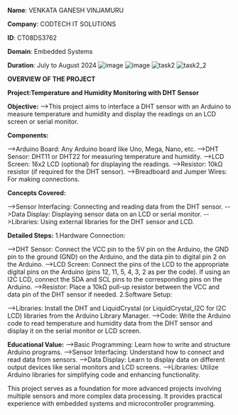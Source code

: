 **Name**: VENKATA GANESH VINJAMURU

**Company**: CODTECH IT SOLUTIONS

**ID**: CT08DS3762

**Domain**: Embedded Systems

**Duration**: July to August 2024
![image](https://github.com/VenkataGanesh4744/CODTECH-TASK2/assets/136093120/43b930e6-ade9-4ae2-a4d9-b0582b265e50)
![image](https://github.com/VenkataGanesh4744/CODTECH-TASK2/assets/136093120/d7743426-e58d-4a4b-8df3-263821165c4c)
![task2](https://github.com/VenkataGanesh4744/CODTECH-TASK2/assets/136093120/81608abc-fc83-47ea-8885-c5bc580dc766)
![task2_2](https://github.com/VenkataGanesh4744/CODTECH-TASK2/assets/136093120/27778dcf-2b3d-4895-a985-9a22b5b28395)





**OVERVIEW OF THE PROJECT**

**Project:Temperature and Humidity Monitoring with DHT Sensor**

**Objective:**
-->This project aims to interface a DHT sensor with an Arduino to measure temperature and humidity and display the readings on an LCD screen or serial monitor.

**Components:**

-->Arduino Board: Any Arduino board like Uno, Mega, Nano, etc.
-->DHT Sensor: DHT11 or DHT22 for measuring temperature and humidity.
-->LCD Screen: 16x2 LCD (optional) for displaying the readings.
-->Resistor: 10kΩ resistor (if required for the DHT sensor).
-->Breadboard and Jumper Wires: For making connections.

**Concepts Covered:**

-->Sensor Interfacing: Connecting and reading data from the DHT sensor.
-->Data Display: Displaying sensor data on an LCD or serial monitor.
-->Libraries: Using external libraries for the DHT sensor and LCD.

**Detailed Steps:**
1.Hardware Connection:

-->DHT Sensor: Connect the VCC pin to the 5V pin on the Arduino, the GND pin to the ground (GND) on the Arduino, and the data pin to digital pin 2 on the Arduino.
-->LCD Screen: Connect the pins of the LCD to the appropriate digital pins on the Arduino (pins 12, 11, 5, 4, 3, 2 as per the code). If using an I2C LCD, connect the SDA and SCL pins to the corresponding pins on the Arduino.
-->Resistor: Place a 10kΩ pull-up resistor between the VCC and data pin of the DHT sensor if needed.
2.Software Setup:

-->Libraries: Install the DHT and LiquidCrystal (or LiquidCrystal_I2C for I2C LCD) libraries from the Arduino Library Manager.
-->Code: Write the Arduino code to read temperature and humidity data from the DHT sensor and display it on the serial monitor or LCD screen.

**Educational Value:**
-->Basic Programming: Learn how to write and structure Arduino programs.
-->Sensor Interfacing: Understand how to connect and read data from sensors.
-->Data Display: Learn to display data on different output devices like serial monitors and LCD screens.
-->Libraries: Utilize Arduino libraries for simplifying code and enhancing functionality.


This project serves as a foundation for more advanced projects involving multiple sensors and more complex data processing. It provides practical experience with embedded systems and microcontroller programming.
